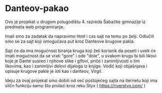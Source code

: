 # Danteov-pakao
Ovo je projekat u drugom polugodištu 4. razreda Šabačke gimnazije iz predmeta web programiranje. 

Imali smo za zadatak da napravimo html i css sajt na temu po želji. Odlučili smo se za sajt koji omogućava put kroz Danteove krugove pakla.

Sajt će da ima mogućnost biranja kruga koji želi korisnik da poseti i uvek će imati mogućnost da se vrati "gore" i ode "dole", u svakom krugu bi bili likovi koje je Dante susreo i njihove slike i gifovi, priče i zanimljivosti o tim likovima, kao i zanimljivi delovi dijaloga iz knjige. Vodič koji objašnjava i opisuje krugove pakle je isti kao i danteov, Virgil.

Ideju za ovaj projekat smo dobili od već postojećeg sajta na iternetu koji ima sličn funkciju samo što prolazi kroz reku Styx ( https://riverstyx.com/ )
